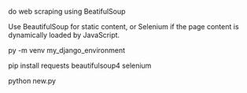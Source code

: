 do web scraping using BeatifulSoup

Use BeautifulSoup for static content, or Selenium if the page content is dynamically loaded by JavaScript.

py -m venv my_django_environment

pip install requests beautifulsoup4 selenium

python new.py
